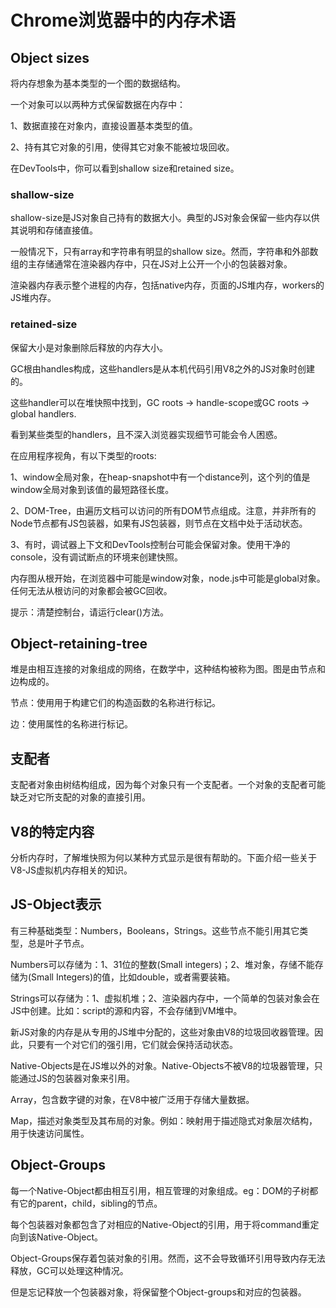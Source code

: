 # Chrome浏览器中的内存术语

## Object sizes

将内存想象为基本类型的一个图的数据结构。

一个对象可以以两种方式保留数据在内存中：

1、数据直接在对象内，直接设置基本类型的值。

2、持有其它对象的引用，使得其它对象不能被垃圾回收。

在DevTools中，你可以看到shallow size和retained size。

### shallow-size

shallow-size是JS对象自己持有的数据大小。典型的JS对象会保留一些内存以供其说明和存储直接值。

一般情况下，只有array和字符串有明显的shallow size。然而，字符串和外部数组的主存储通常在渲染器内存中，只在JS对上公开一个小的包装器对象。

渲染器内存表示整个进程的内存，包括native内存，页面的JS堆内存，workers的JS堆内存。

### retained-size

保留大小是对象删除后释放的内存大小。

GC根由handles构成，这些handlers是从本机代码引用V8之外的JS对象时创建的。

这些handler可以在堆快照中找到，GC roots -> handle-scope或GC roots -> global handlers.

看到某些类型的handlers，且不深入浏览器实现细节可能会令人困惑。

在应用程序视角，有以下类型的roots:

1、window全局对象，在heap-snapshot中有一个distance列，这个列的值是window全局对象到该值的最短路径长度。

2、DOM-Tree，由遍历文档可以访问的所有DOM节点组成。注意，并非所有的Node节点都有JS包装器，如果有JS包装器，则节点在文档中处于活动状态。

3、有时，调试器上下文和DevTools控制台可能会保留对象。使用干净的console，没有调试断点的环境来创建快照。

内存图从根开始，在浏览器中可能是window对象，node.js中可能是global对象。任何无法从根访问的对象都会被GC回收。

提示：清楚控制台，请运行clear()方法。

## Object-retaining-tree

堆是由相互连接的对象组成的网络，在数学中，这种结构被称为图。图是由节点和边构成的。

节点：使用用于构建它们的构造函数的名称进行标记。

边：使用属性的名称进行标记。

## 支配者

支配者对象由树结构组成，因为每个对象只有一个支配者。一个对象的支配者可能缺乏对它所支配的对象的直接引用。

## V8的特定内容

分析内存时，了解堆快照为何以某种方式显示是很有帮助的。下面介绍一些关于V8-JS虚拟机内存相关的知识。

## JS-Object表示

有三种基础类型：Numbers，Booleans，Strings。这些节点不能引用其它类型，总是叶子节点。

Numbers可以存储为：1、31位的整数(Small integers)；2、堆对象，存储不能存储为(Small Integers)的值，比如double，或者需要装箱。

Strings可以存储为：1、虚拟机堆；2、渲染器内存中，一个简单的包装对象会在JS中创建。比如：script的源和内容，不会存储到VM堆中。

新JS对象的内存是从专用的JS堆中分配的，这些对象由V8的垃圾回收器管理。因此，只要有一个对它们的强引用，它们就会保持活动状态。

Native-Objects是在JS堆以外的对象。Native-Objects不被V8的垃圾器管理，只能通过JS的包装器对象来引用。

Array，包含数字键的对象，在V8中被广泛用于存储大量数据。

Map，描述对象类型及其布局的对象。例如：映射用于描述隐式对象层次结构，用于快速访问属性。

## Object-Groups

每一个Native-Object都由相互引用，相互管理的对象组成。eg：DOM的子树都有它的parent，child，sibling的节点。

每个包装器对象都包含了对相应的Native-Object的引用，用于将command重定向到该Native-Object。

Object-Groups保存着包装对象的引用。然而，这不会导致循环引用导致内存无法释放，GC可以处理这种情况。

但是忘记释放一个包装器对象，将保留整个Object-groups和对应的包装器。